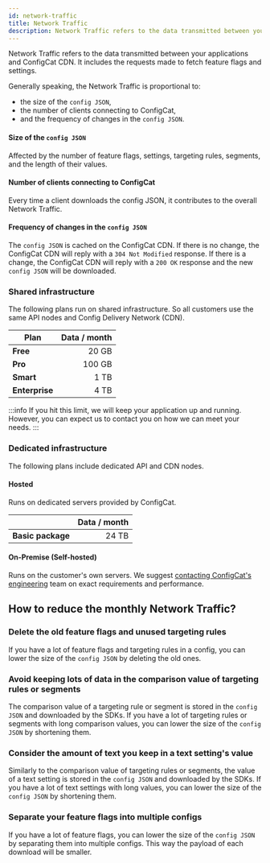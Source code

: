 ```yaml
---
id: network-traffic
title: Network Traffic
description: Network Traffic refers to the data transmitted between your applications and ConfigCat servers.
---
```

Network Traffic refers to the data transmitted between your applications and ConfigCat CDN. It includes the requests made to fetch feature flags and settings.

Generally speaking, the Network Traffic is proportional to:
- the size of the `config JSON`, 
- the number of clients connecting to ConfigCat,
- and the frequency of changes in the `config JSON`.

#### Size of the `config JSON`
Affected by the number of feature flags, settings, targeting rules, segments, and the length of their values.

#### Number of clients connecting to ConfigCat
Every time a client downloads the config JSON, it contributes to the overall Network Traffic.

#### Frequency of changes in the `config JSON`
The `config JSON` is cached on the ConfigCat CDN. If there is no change, the ConfigCat CDN will reply with a `304 Not Modified` response. If there is a change, the ConfigCat CDN will reply with a `200 OK` response and the new `config JSON` will be downloaded.

### Shared infrastructure

The following plans run on shared infrastructure. So all customers use the same API nodes and Config Delivery Network (CDN).

| Plan           | Data / month |
| -------------- | -----------: |
| **Free**       |        20 GB |
| **Pro**        |       100 GB |
| **Smart**      |         1 TB |
| **Enterprise** |         4 TB |

:::info
If you hit this limit, we will keep your application up and running. However, you can expect us to contact you on how we can meet your needs.
:::

### Dedicated infrastructure

The following plans include dedicated API and CDN nodes.

#### Hosted

Runs on dedicated servers provided by ConfigCat.

|                               | Data / month |
| ----------------------------- | -----------: |
| **Basic package**             |        24 TB |

#### On-Premise (Self-hosted)

Runs on the customer's own servers. We suggest <a href="https://configcat.com/support/" target="_blank">contacting ConfigCat's engineering</a> team on exact requirements and performance.

## How to reduce the monthly Network Traffic?

### Delete the old feature flags and unused targeting rules

If you have a lot of feature flags and targeting rules in a config, you can lower the size of the `config JSON` by deleting the old ones.

### Avoid keeping lots of data in the comparison value of targeting rules or segments

The comparison value of a targeting rule or segment is stored in the `config JSON` and downloaded by the SDKs. If you have a lot of targeting rules or segments with long comparison values, you can lower the size of the `config JSON` by shortening them.

### Consider the amount of text you keep in a text setting's value

Similarly to the comparison value of targeting rules or segments, the value of a text setting is stored in the `config JSON` and downloaded by the SDKs. If you have a lot of text settings with long values, you can lower the size of the `config JSON` by shortening them.

### Separate your feature flags into multiple configs

If you have a lot of feature flags, you can lower the size of the `config JSON` by separating them into multiple configs. This way the payload of each download will be smaller.